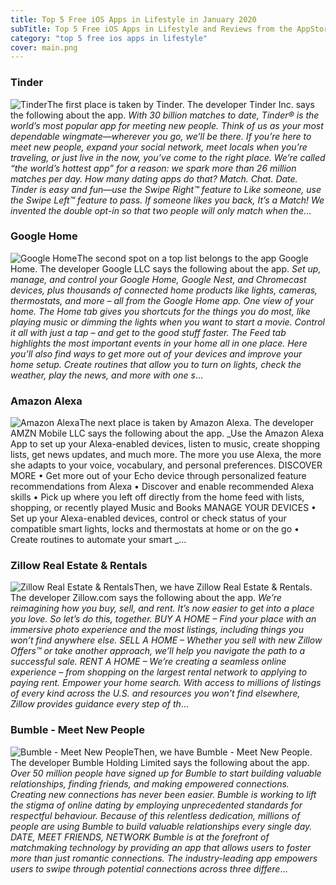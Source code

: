 ```yaml
---
title: Top 5 Free iOS Apps in Lifestyle in January 2020
subTitle: Top 5 Free iOS Apps in Lifestyle and Reviews from the AppStore in January 2020.
category: "top 5 free ios apps in lifestyle"
cover: main.png
---
```


### Tinder

![Tinder](https://is2-ssl.mzstatic.com/image/thumb/Purple123/v4/ff/1d/12/ff1d12ae-e44c-b4bb-8eab-9781688962c2/AppIcon-0-1x_U007emarketing-0-0-GLES2_U002c0-512MB-sRGB-0-0-0-85-220-0-0-0-7.png/100x100bb.png)The first place is taken by Tinder. The developer Tinder Inc. says the following about the app. _With 30 billion matches to date, Tinder® is the world’s most popular app for meeting new people. Think of us as your most dependable wingmate—wherever you go, we’ll be there. If you’re here to meet new people, expand your social network, meet locals when you’re traveling, or just live in the now, you’ve come to the right place. We’re called “the world’s hottest app” for a reason: we spark more than 26 million matches per day. How many dating apps do that?  Match. Chat. Date. Tinder is easy and fun—use the Swipe Right™ feature to Like someone, use the Swipe Left™ feature to pass. If someone likes you back, It’s a Match! We invented the double opt-in so that two people will only match when the_...

### Google Home

![Google Home](https://is5-ssl.mzstatic.com/image/thumb/Purple113/v4/b5/9c/d4/b59cd478-4ccd-352e-7ae6-cf7370fbd4e7/logo_google_home_color-0-1x_U007emarketing-0-0-GLES2_U002c0-512MB-sRGB-0-0-0-85-220-0-0-0-6.png/100x100bb.png)The second spot on a top list belongs to the app Google Home. The developer Google LLC says the following about the app. _Set up, manage, and control your Google Home, Google Nest, and Chromecast devices, plus thousands of connected home products like lights, cameras, thermostats, and more – all from the Google Home app.  One view of your home.  The Home tab gives you shortcuts for the things you do most, like playing music or dimming the lights when you want to start a movie. Control it all with just a tap – and get to the good stuff faster. The Feed tab highlights the most important events in your home all in one place. Here you’ll also find ways to get more out of your devices and improve your home setup.  Create routines that allow you to turn on lights, check the weather, play the news, and more with one s_...

### Amazon Alexa

![Amazon Alexa](https://is3-ssl.mzstatic.com/image/thumb/Purple123/v4/63/8c/b4/638cb461-6c32-6d4b-9744-42fec2118abd/AppIcon-0-1x_U007emarketing-0-0-GLES2_U002c0-512MB-sRGB-0-0-0-85-220-0-0-0-7.png/100x100bb.png)The next place is taken by Amazon Alexa. The developer AMZN Mobile LLC says the following about the app. _Use the Amazon Alexa App to set up your Alexa-enabled devices, listen to music, create shopping lists, get news updates, and much more. The more you use Alexa, the more she adapts to your voice, vocabulary, and personal preferences.   DISCOVER MORE • Get more out of your Echo device through personalized feature recommendations from Alexa • Discover and enable recommended Alexa skills • Pick up where you left off directly from the home feed with lists, shopping, or recently played Music and Books  MANAGE YOUR DEVICES • Set up your Alexa-enabled devices, control or check status of your compatible smart lights, locks and thermostats at home or on the go • Create routines to automate your smart _...

### Zillow Real Estate & Rentals

![Zillow Real Estate & Rentals](https://is1-ssl.mzstatic.com/image/thumb/Purple113/v4/c6/10/df/c610dfb9-85da-d79a-47b3-da2d5239d858/AppIcon-0-0-1x_U007emarketing-0-0-0-6-0-0-sRGB-0-0-0-GLES2_U002c0-512MB-85-220-0-0.png/100x100bb.png)Then, we have Zillow Real Estate & Rentals. The developer Zillow.com says the following about the app. _We’re reimagining how you buy, sell, and rent. It’s now easier to get into a place you love. So let’s do this, together.  BUY A HOME – Find your place with an immersive photo experience and the most listings, including things you won’t find anywhere else.  SELL A HOME – Whether you sell with new Zillow Offers™ or take another approach, we’ll help you navigate the path to a successful sale.  RENT A HOME – We’re creating a seamless online experience – from shopping on the largest rental network to applying to paying rent.  Empower your home search. With access to millions of listings of every kind across the U.S. and resources you won't find elsewhere, Zillow provides guidance every step of th_...

### Bumble - Meet New People

![Bumble - Meet New People](https://is2-ssl.mzstatic.com/image/thumb/Purple123/v4/79/07/d2/7907d2c0-f897-69f2-f4cb-dabeff872b6c/AppIcon-0-0-1x_U007emarketing-0-0-0-7-0-0-sRGB-0-0-0-GLES2_U002c0-512MB-85-220-0-0.png/100x100bb.png)Then, we have Bumble - Meet New People. The developer Bumble Holding Limited says the following about the app. _Over 50 million people have signed up for Bumble to start building valuable relationships, finding friends, and making empowered connections.  Creating new connections has never been easier. Bumble is working to lift the stigma of online dating by employing unprecedented standards for respectful behaviour. Because of this relentless dedication, millions of people are using Bumble to build valuable relationships every single day.  DATE, MEET FRIENDS, NETWORK  Bumble is at the forefront of matchmaking technology by providing an app that allows users to foster more than just romantic connections. The industry-leading app empowers users to swipe through potential connections across three differe_...

